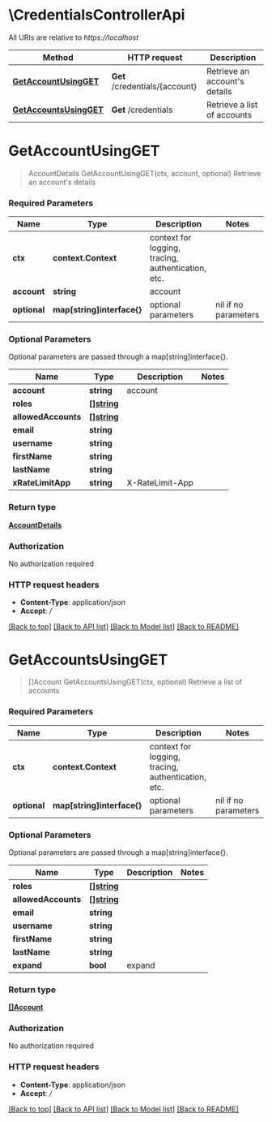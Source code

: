 # \CredentialsControllerApi

All URIs are relative to *https://localhost*

Method | HTTP request | Description
------------- | ------------- | -------------
[**GetAccountUsingGET**](CredentialsControllerApi.md#GetAccountUsingGET) | **Get** /credentials/{account} | Retrieve an account&#39;s details
[**GetAccountsUsingGET**](CredentialsControllerApi.md#GetAccountsUsingGET) | **Get** /credentials | Retrieve a list of accounts


# **GetAccountUsingGET**
> AccountDetails GetAccountUsingGET(ctx, account, optional)
Retrieve an account's details

### Required Parameters

Name | Type | Description  | Notes
------------- | ------------- | ------------- | -------------
 **ctx** | **context.Context** | context for logging, tracing, authentication, etc.
  **account** | **string**| account | 
 **optional** | **map[string]interface{}** | optional parameters | nil if no parameters

### Optional Parameters
Optional parameters are passed through a map[string]interface{}.

Name | Type | Description  | Notes
------------- | ------------- | ------------- | -------------
 **account** | **string**| account | 
 **roles** | [**[]string**](string.md)|  | 
 **allowedAccounts** | [**[]string**](string.md)|  | 
 **email** | **string**|  | 
 **username** | **string**|  | 
 **firstName** | **string**|  | 
 **lastName** | **string**|  | 
 **xRateLimitApp** | **string**| X-RateLimit-App | 

### Return type

[**AccountDetails**](AccountDetails.md)

### Authorization

No authorization required

### HTTP request headers

 - **Content-Type**: application/json
 - **Accept**: */*

[[Back to top]](#) [[Back to API list]](../README.md#documentation-for-api-endpoints) [[Back to Model list]](../README.md#documentation-for-models) [[Back to README]](../README.md)

# **GetAccountsUsingGET**
> []Account GetAccountsUsingGET(ctx, optional)
Retrieve a list of accounts

### Required Parameters

Name | Type | Description  | Notes
------------- | ------------- | ------------- | -------------
 **ctx** | **context.Context** | context for logging, tracing, authentication, etc.
 **optional** | **map[string]interface{}** | optional parameters | nil if no parameters

### Optional Parameters
Optional parameters are passed through a map[string]interface{}.

Name | Type | Description  | Notes
------------- | ------------- | ------------- | -------------
 **roles** | [**[]string**](string.md)|  | 
 **allowedAccounts** | [**[]string**](string.md)|  | 
 **email** | **string**|  | 
 **username** | **string**|  | 
 **firstName** | **string**|  | 
 **lastName** | **string**|  | 
 **expand** | **bool**| expand | 

### Return type

[**[]Account**](Account.md)

### Authorization

No authorization required

### HTTP request headers

 - **Content-Type**: application/json
 - **Accept**: */*

[[Back to top]](#) [[Back to API list]](../README.md#documentation-for-api-endpoints) [[Back to Model list]](../README.md#documentation-for-models) [[Back to README]](../README.md)

